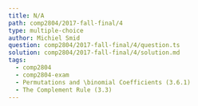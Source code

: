 ```yaml
---
title: N/A
path: comp2804/2017-fall-final/4
type: multiple-choice
author: Michiel Smid
question: comp2804/2017-fall-final/4/question.ts
solution: comp2804/2017-fall-final/4/solution.md
tags:
  - comp2804
  - comp2804-exam
  - Permutations and \binomial Coefficients (3.6.1)
  - The Complement Rule (3.3)
---
```


